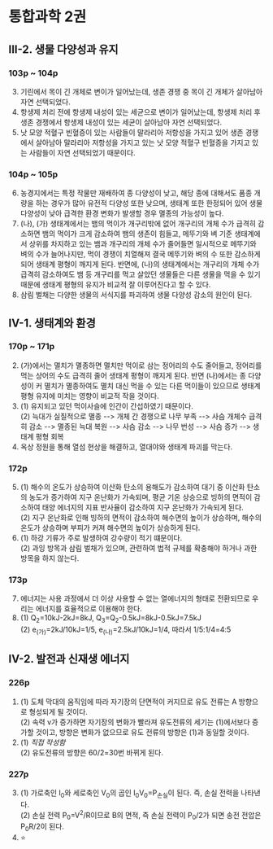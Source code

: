 # 통합과학 2권
## III-2. 생물 다양성과 유지
### 103p ~ 104p
3. 기린에서 목이 긴 개체로 변이가 일어났는데, 생존 경쟁 중 목이 긴 개체가 살아남아 자연 선택되었다.  
4. 항생제 처리 전에 항생제 내성이 있는 세균으로 변이가 일어났는데, 항생제 처리 후 생존 경쟁에서 항생제 내성이 있는 세균이 살아남아 자연 선택되었다.  
5. 낫 모양 적혈구 빈혈증이 있는 사람들이 말라리아 저항성을 가지고 있어 생존 경쟁에서 살아남아 말라리아 저항성을 가지고 있는 낫 모양 적혈구 빈혈증을 가지고 있는 사람들이 자연 선택되었기 때문이다.  
### 104p ~ 105p
6. 농경지에서는 특정 작물만 재배하여 종 다양성이 낮고, 해당 종에 대해서도 품종 개량을 하는 경우가 많아 유전적 다양성 또한 낮으며, 생태계 또한 한정되어 있어 생물 다양성이 낮아 급격한 환경 변화가 발생할 경우 멸종의 가능성이 높다.  
7. (나), (가) 생태계에서는 뱀의 먹이가 개구리밖에 없어 개구리의 개체 수가 급격히 감소하면 뱀의 먹이가 크게 감소하여 뱀의 생존이 힘들고, 메뚜기와 벼 기준 생태계에서 상위를 차지하고 있는 뱀과 개구리의 개체 수가 줄어들면 일시적으로 메뚜기와 벼의 수가 늘어나지만, 먹이 경쟁이 치열해져 결국 메뚜기와 벼의 수 또한 감소하게 되어 생태계 평형이 깨지게 된다. 반면에, (나)의 생태계에서는 개구리의 개체 수가 급격히 감소하여도 뱀 등 개구리를 먹고 살았던 생물들은 다른 생물을 먹을 수 있기 때문에 생태계 평형의 유지가 비교적 잘 이루어진다고 할 수 있다.  
8. 삼림 벌채는 다양한 생물의 서식지를 파괴하여 생물 다양성 감소의 원인이 된다.
## IV-1. 생태계와 환경
### 170p ~ 171p
2. (가)에서는 멸치가 멸종하면 멸치만 먹이로 삼는 정어리의 수도 줄어들고, 정어리를 먹는 상어의 수도 급격히 줄어 생태계 평형이 깨지게 된다. 반면 (나)에서는 종 다양성이 커 멸치가 멸종하여도 멸치 대신 먹을 수 있는 다른 먹이들이 있으므로 생태계 평형 유지에 미치는 영향이 비교적 작을 것이다.  
3. (1) 유지되고 있던 먹이사슬에 인간이 간섭하였기 때문이다.  
(2) 늑대가 실질적으로 멸종 --> 개체 간 경쟁으로 나무 부족 --> 사슴 개체수 급격히 감소 --> 멸종된 늑대 복원 --> 사슴 감소 --> 나무 번성 --> 사슴 증가 --> 생태계 평형 회복  
4. 옥상 정원을 통해 열섬 현상을 해결하고, 열대야와 생태계 파괴를 막는다.
### 172p
5. (1) 해수의 온도가 상승하여 이산화 탄소의 용해도가 감소하여 대기 중 이산화 탄소의 농도가 증가하여 지구 온난화가 가속되며, 평균 기온 상승으로 빙하의 면적이 감소하여 태양 에너지의 지표 반사율이 감소하여 지구 온난화가 가속되게 된다.  
(2) 지구 온난화로 인해 빙하의 면적이 감소하여 해수면의 높이가 상승하며, 해수의 온도가 상승하며 부피가 커져 해수면의 높이가 상승하게 된다.  
6. (1) 하강 기류가 주로 발생하여 강수량이 적기 떄문이다.  
(2) 과잉 방목과 삼림 벌채가 있으며, 관련하여 법적 규제를 확충해야 하거나 과한 방목을 하지 않는다.  
### 173p
7. 에너지는 사용 과정에서 더 이상 사용할 수 없는 열에너지의 형태로 전환되므로 우리는 에너지를 효율적으로 이용해야 한다.  
8. (1) Q<sub>2</sub>=10kJ-2kJ=8kJ, Q<sub>3</sub>=Q<sub>2</sub>-0.5kJ=8kJ-0.5kJ=7.5kJ  
(2) e<sub>(가)</sub>=2kJ/10kJ=1/5, e<sub>(나)</sub>=2.5kJ/10kJ=1/4, 따라서 1/5:1/4=4:5  
## IV-2. 발전과 신재생 에너지
### 226p
1. (1) 도체 막대의 움직임에 따라 자기장의 단면적이 커지므로 유도 전류는 A 방향으로 형성되게 될 것이다.  
(2) 속력 v가 증가하면 자기장의 변화가 빨라져 유도전류의 세기는 (1)에서보다 증가할 것이고, 방향은 변화가 없으므로 유도 전류의 방향은 (1)과 동일할 것이다.  
2. (1) *직접 작성함*  
(2) 유도전류의 방향은 60/2=30번 바뀌게 된다.
### 227p
3. (1) 가로축인 I<sub>0</sub>와 세로축인 V<sub>0</sub>의 곱인 I<sub>0</sub>V<sub>0</sub>=P<sub>손실</sub>이 된다. 즉, 손실 전력을 나타낸다.  
(2) 손실 전력 P<sub>0</sub>=V<sup>2</sup>/R이므로 B의 면적, 즉 손실 전력이 P<sub>0</sub>/2가 되면 송전 전압은 P<sub>0</sub>R/2이 된다.  
4. ⭐️
